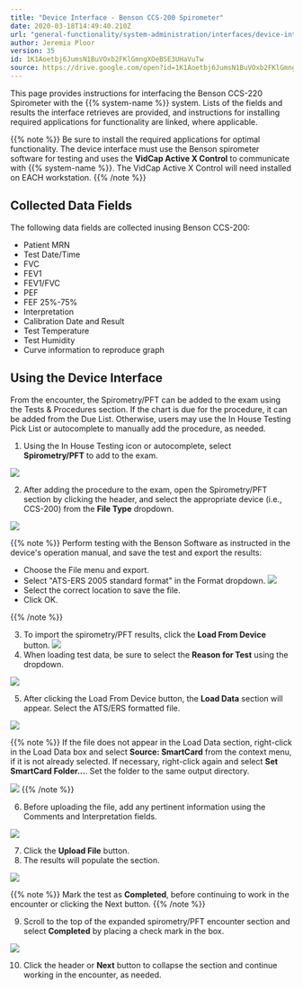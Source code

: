 ```yaml
---
title: "Device Interface - Benson CCS-200 Spirometer"
date: 2020-03-18T14:49:40.210Z
url: "general-functionality/system-administration/interfaces/device-interface-benson-ccs-200-spirometer.html"
author: Jeremia Ploor
version: 35
id: 1K1Aoetbj6JumsN1BuVOxb2FKlGmngXOeBSE3UHaVuTw
source: https://drive.google.com/open?id=1K1Aoetbj6JumsN1BuVOxb2FKlGmngXOeBSE3UHaVuTw
---
```

This page provides instructions for interfacing the Benson CCS-220 Spirometer with the {{% system-name %}} system. Lists of the fields and results the interface retrieves are provided, and instructions for installing required applications for functionality are linked, where applicable. 



{{% note %}} Be sure to install the required applications for optimal functionality. The device interface must use the Benson spirometer software for testing and uses the **VidCap Active X Control** to communicate with {{% system-name %}}. The VidCap Active X Control will need installed on EACH workstation. {{% /note %}}


## Collected Data Fields

The following data fields are collected inusing Benson CCS-200:

* Patient MRN
* Test Date/Time
* FVC
* FEV1
* FEV1/FVC
* PEF
* FEF 25%-75%
* Interpretation
* Calibration Date and Result
* Test Temperature
* Test Humidity
* Curve information to reproduce graph

## Using the Device Interface

From the encounter, the Spirometry/PFT can be added to the exam using the Tests & Procedures section. If the chart is due for the procedure, it can be added from the Due List. Otherwise, users may use the In House Testing Pick List or autocomplete to manually add the procedure, as needed.

1. Using the In House Testing icon or autocomplete, select <strong>Spirometry/PFT</strong> to add to the exam. 

![](../../../external_files/94057fda1406dc3d60d51b7efd349107.png)

2. After adding the procedure to the exam, open the Spirometry/PFT section by clicking the header, and select the appropriate device (i.e., CCS-200) from the <strong>File Type</strong> dropdown.

![](../../../external_files/2c464cae92aaf06e11bd7ee360815fac.png)

{{% note %}} Perform testing with the Benson Software as instructed in the device's operation manual, and save the test and export the results:

* Choose the File menu and export.
* Select "ATS-ERS 2005 standard format" in the Format dropdown. ![](../../../external_files/8144b61746a577cd9f64a244f91d1fef.png)
* Select the correct location to save the file.
* Click OK.

{{% /note %}}


3. To import the spirometry/PFT results, click the <strong>Load From Device</strong> button.  ![](../../../external_files/815a09a55d15814425c4a577400444c4.png) 
4. When loading test data, be sure to select the <strong>Reason for Test</strong> using the dropdown.

![](../../../external_files/71d9f35d60f0905f05f2bb5b566a98b3.png)

5. After clicking the Load From Device button, the <strong>Load Data</strong> section will appear. Select the ATS/ERS formatted file. 

![](../../../external_files/0e31cfa359788d5dfc3fda9da5f18287.png)

{{% note %}} If the file does not appear in the Load Data section, right-click in the Load Data box and select **Source: SmartCard** from the context menu, if it is not already selected. If necessary, right-click again and select **Set SmartCard Folder...**. Set the folder to the same output directory.

![](../../../external_files/a2253b3e0da71694b122ab58d769e452.png) {{% /note %}}


6. Before uploading the file, add any pertinent information using the Comments and Interpretation fields.

![](../../../external_files/72208cf4b8892f2fedf1ec7b94da9232.png)

7. Click the <strong>Upload File</strong> button.
8. The results will populate the section.

![](../../../external_files/95ae53c2084606309c787187aa652fb9.png)



{{% note %}} Mark the test as **Completed**, before continuing to work in the encounter or clicking the Next button. {{% /note %}}


9. Scroll to the top of the expanded spirometry/PFT encounter section and select <strong>Completed</strong> by placing a check mark in the box.

![](../../../external_files/3a6daf7451a2e6943a15090e41d28dc1.png)

10. Click the header or <strong>Next</strong> button to collapse the section and continue working in the encounter, as needed.



